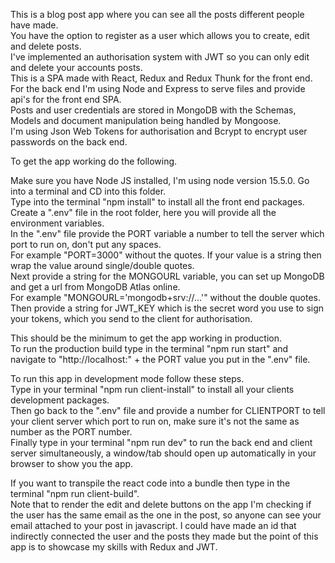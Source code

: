 This is a blog post app where you can see all the posts different people have made.  
You have the option to register as a user which allows you to create, edit and delete posts.  
I've implemented an authorisation system with JWT so you can only edit and delete your accounts posts.  
This is a SPA made with React, Redux and Redux Thunk for the front end.  
For the back end I'm using Node and Express to serve files and provide api's for the front end SPA.  
Posts and user credentials are stored in MongoDB with the Schemas, Models and document manipulation being handled by Mongoose.  
I'm using Json Web Tokens for authorisation and Bcrypt to encrypt user passwords on the back end.  

To get the app working do the following.  

Make sure you have Node JS installed, I'm using node version 15.5.0.
Go into a terminal and CD into this folder.  
Type into the terminal "npm install" to install all the front end packages.  
Create a ".env" file in the root folder, here you will provide all the environment variables.  
In the ".env" file provide the PORT variable a number to tell the server which port to run on, don't put any spaces.  
For example "PORT=3000" without the quotes. If your value is a string then wrap the value around single/double quotes.  
Next provide a string for the MONGOURL variable, you can set up MongoDB and get a url from MongoDB Atlas online.  
For example "MONGOURL='mongodb+srv://...'" without the double quotes.  
Then provide a string for JWT_KEY which is the secret word you use to sign your tokens, which you send to the client for authorisation.  

This should be the minimum to get the app working in production.  
To run the production build type in the terminal "npm run start" and navigate to "http://localhost:" + the PORT value you put in the ".env" file.  

To run this app in development mode follow these steps.  
Type in your terminal "npm run client-install" to install all your clients development packages.  
Then go back to the ".env" file and provide a number for CLIENTPORT to tell your client server which port to run on, make sure it's not the same as number as the PORT number.  
Finally type in your terminal "npm run dev" to run the back end and client server simultaneously, a window/tab should open up automatically in your browser to show you the app.  

If you want to transpile the react code into a bundle then type in the terminal "npm run client-build".  
Note that to render the edit and delete buttons on the app I'm checking if the user has the same email as the one in the post, so anyone can see your email attached to your post in javascript. I could have made an id that indirectly connected the user and the posts they made but the point of this app is to showcase my skills with Redux and JWT.  
